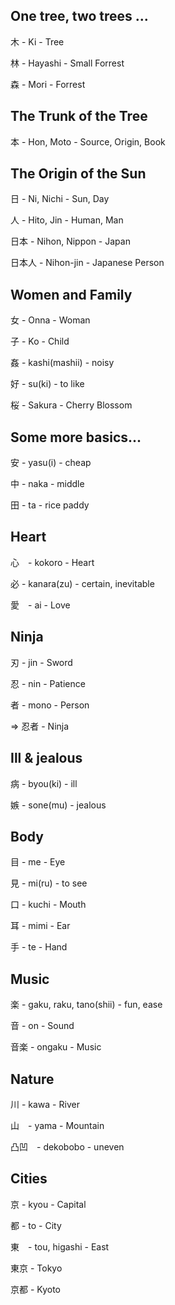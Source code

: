## One tree, two trees ...

木 - Ki - Tree

林 - Hayashi - Small Forrest

森 - Mori - Forrest

## The Trunk of the Tree 

本 - Hon, Moto - Source, Origin, Book

## The Origin of the Sun

日 - Ni, Nichi - Sun, Day

人 - Hito, Jin - Human, Man

日本 - Nihon, Nippon - Japan

日本人 - Nihon-jin - Japanese Person

## Women and Family

女 - Onna - Woman

子 - Ko - Child

姦 - kashi(mashii) - noisy

好 - su(ki) - to like

桜 - Sakura - Cherry Blossom

## Some more basics...

安 - yasu(i) - cheap

中 - naka - middle

田 - ta - rice paddy


## Heart 

心　- kokoro - Heart

必 - kanara(zu) - certain, inevitable

愛　- ai - Love

## Ninja

刃 - jin - Sword

忍 - nin - Patience

者 - mono - Person

=> 忍者 - Ninja

## Ill & jealous

病 - byou(ki) - ill
	
嫉 - sone(mu) - jealous

## Body

目 - me - Eye

見 - mi(ru) - to see

口 - kuchi - Mouth

耳 - mimi - Ear

手 - te - Hand

## Music

楽 - gaku, raku, tano(shii) - fun, ease

音 - on - Sound

音楽 - ongaku - Music

## Nature

川 - kawa - River

山　- yama - Mountain

凸凹　- dekobobo - uneven

## Cities

京 - kyou - Capital

都 - to - City

東　- tou, higashi - East

東京 - Tokyo 

京都 - Kyoto 

